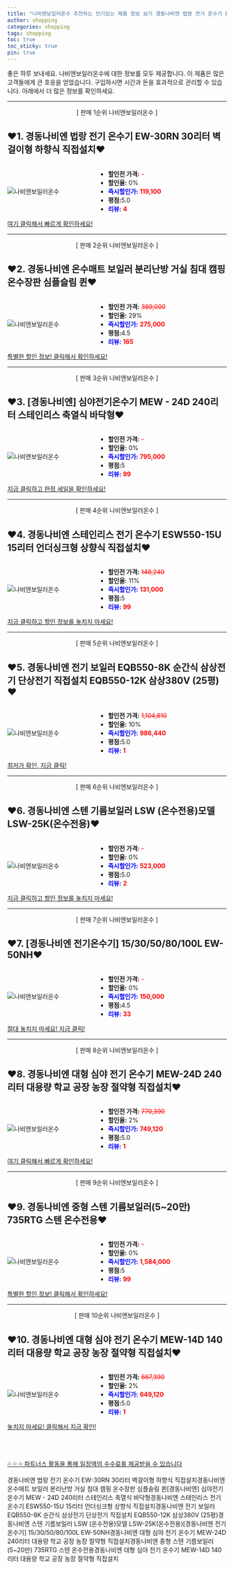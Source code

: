 ```yaml
---
title: "나비엔보일러온수 추천하는 인기있는 제품 정보 보기 경동나비엔 법랑 전기 온수기 EW-30RN"
author: shopping
categories: shopping
tags: shopping
toc: true
toc_sticky: true
pin: true
---
```

좋은 하루 보내세요. 나비엔보일러온수에 대한 정보를 모두 제공합니다. 이 제품은 많은 고객들에게 큰 호응을 얻었습니다. 구입하시면 시간과 돈을 효과적으로 관리할 수 있습니다. 아래에서 더 많은 정보를 확인하세요.

---
<p class="toplist" style="margin: 0 auto; display: block; width: fit-content;">[ 판매 1순위 나비엔보일러온수 ]</p>

<h2><strong>❤️1. 경동나비엔 법랑 전기 온수기 EW-30RN 30리터 벽걸이형 하향식 직접설치❤️</strong></h2>

<div style="display: flex; align-items: center;">
    <div style="flex: 0.4;">
        <img src="https://thumbnail8.coupangcdn.com/thumbnails/remote/230x230ex/image/vendor_inventory/7bf5/b782da7e61f39fc5ace1fcb004117462e3a0aa62cd6e952d5818b7922109.JPG" alt="나비엔보일러온수" style="max-width: 100%;">
    </div>
    <div style="flex: 0.6; margin-left: 10px;">
        <ul>
            <li><strong>할인전 가격:</strong> <del style="color: red;">-</del></li>
            <li><strong>할인율:</strong> 0%</li>
            <li><span style='color:blue'><strong>즉시할인가:</strong></span> <span style='color:red'><strong>119,100</strong></span></li>
            <li><strong>평점:</strong>5.0</li>
            <li><span style='color:blue'><strong>리뷰:</strong></span> <span style='color:red'><strong>4</strong></span></li>
        </ul>
    </div>
</div>
<div class="center">
    <a href="https://William4Davisa.github.io?lptag=AF9450613&subid=githubio&pageKey=6345930968&traceid=V0-153&itemId=13333650442&vendorItemId=87792480228" class="myButton">
        여기 클릭해서 빠르게 확인하세요!
    </a>
</div>


---
<p class="toplist" style="margin: 0 auto; display: block; width: fit-content;">[ 판매 2순위 나비엔보일러온수 ]</p>

<h2><strong>❤️2. 경동나비엔 온수매트 보일러 분리난방 거실 침대 캠핑 온수장판 심플슬림 퀸❤️</strong></h2>

<div style="display: flex; align-items: center;">
    <div style="flex: 0.4;">
        <img src="https://thumbnail8.coupangcdn.com/thumbnails/remote/230x230ex/image/vendor_inventory/612a/6742a13475d56056cefa08b2304ecde785b3be2de196de2df035e7d5642c.jpg" alt="나비엔보일러온수" style="max-width: 100%;">
    </div>
    <div style="flex: 0.6; margin-left: 10px;">
        <ul>
            <li><strong>할인전 가격:</strong> <del style="color: red;">389,000</del></li>
            <li><strong>할인율:</strong> 29%</li>
            <li><span style='color:blue'><strong>즉시할인가:</strong></span> <span style='color:red'><strong>275,000</strong></span></li>
            <li><strong>평점:</strong>4.5</li>
            <li><span style='color:blue'><strong>리뷰:</strong></span> <span style='color:red'><strong>165</strong></span></li>
        </ul>
    </div>
</div>
<div class="center">
    <a href="https://William4Davisa.github.io?lptag=AF9450613&subid=githubio&pageKey=6096074389&traceid=V0-153&itemId=20315922510&vendorItemId=87401515754" class="myButton">
        특별한 할인 정보! 클릭해서 확인하세요!
    </a>
</div>


---
<p class="toplist" style="margin: 0 auto; display: block; width: fit-content;">[ 판매 3순위 나비엔보일러온수 ]</p>

<h2><strong>❤️3. [경동나비엔] 심야전기온수기 MEW - 24D 240리터 스테인리스 축열식 바닥형❤️</strong></h2>

<div style="display: flex; align-items: center;">
    <div style="flex: 0.4;">
        <img src="https://thumbnail7.coupangcdn.com/thumbnails/remote/230x230ex/image/vendor_inventory/181c/fb25441122e4531f79764c1f088a2ec6f4c4be9a9125e773c1a523447ab1.jpg" alt="나비엔보일러온수" style="max-width: 100%;">
    </div>
    <div style="flex: 0.6; margin-left: 10px;">
        <ul>
            <li><strong>할인전 가격:</strong> <del style="color: red;">-</del></li>
            <li><strong>할인율:</strong> 0%</li>
            <li><span style='color:blue'><strong>즉시할인가:</strong></span> <span style='color:red'><strong>795,000</strong></span></li>
            <li><strong>평점:</strong>5</li>
            <li><span style='color:blue'><strong>리뷰:</strong></span> <span style='color:red'><strong>99</strong></span></li>
        </ul>
    </div>
</div>
<div class="center">
    <a href="https://William4Davisa.github.io?lptag=AF9450613&subid=githubio&pageKey=5939007997&traceid=V0-153&itemId=10579742782&vendorItemId=77861196188" class="myButton">
        지금 클릭하고 한정 세일을 확인하세요!
    </a>
</div>


---
<p class="toplist" style="margin: 0 auto; display: block; width: fit-content;">[ 판매 4순위 나비엔보일러온수 ]</p>

<h2><strong>❤️4. 경동나비엔 스테인리스 전기 온수기 ESW550-15U 15리터 언더싱크형 상향식 직접설치❤️</strong></h2>

<div style="display: flex; align-items: center;">
    <div style="flex: 0.4;">
        <img src="https://thumbnail8.coupangcdn.com/thumbnails/remote/230x230ex/image/vendor_inventory/5173/a465475992782be5bab8614476e133533ae81404866c0235681e4c8cd1f2.jpg" alt="나비엔보일러온수" style="max-width: 100%;">
    </div>
    <div style="flex: 0.6; margin-left: 10px;">
        <ul>
            <li><strong>할인전 가격:</strong> <del style="color: red;">148,240</del></li>
            <li><strong>할인율:</strong> 11%</li>
            <li><span style='color:blue'><strong>즉시할인가:</strong></span> <span style='color:red'><strong>131,000</strong></span></li>
            <li><strong>평점:</strong>5</li>
            <li><span style='color:blue'><strong>리뷰:</strong></span> <span style='color:red'><strong>99</strong></span></li>
        </ul>
    </div>
</div>
<div class="center">
    <a href="https://William4Davisa.github.io?lptag=AF9450613&subid=githubio&pageKey=6345930983&traceid=V0-153&itemId=13333650477&vendorItemId=79433279017" class="myButton">
        지금 클릭하고 할인 정보를 놓치지 마세요!
    </a>
</div>


---
<p class="toplist" style="margin: 0 auto; display: block; width: fit-content;">[ 판매 5순위 나비엔보일러온수 ]</p>

<h2><strong>❤️5. 경동나비엔 전기 보일러 EQB550-8K 순간식 삼상전기 단상전기 직접설치 EQB550-12K 삼상380V (25평)❤️</strong></h2>

<div style="display: flex; align-items: center;">
    <div style="flex: 0.4;">
        <img src="https://thumbnail9.coupangcdn.com/thumbnails/remote/230x230ex/image/vendor_inventory/0bc7/b166b8fa8159e108256a8d0ffe440a4fbb636260a538e4769124bee17614.jpg" alt="나비엔보일러온수" style="max-width: 100%;">
    </div>
    <div style="flex: 0.6; margin-left: 10px;">
        <ul>
            <li><strong>할인전 가격:</strong> <del style="color: red;">1,104,810</del></li>
            <li><strong>할인율:</strong> 10%</li>
            <li><span style='color:blue'><strong>즉시할인가:</strong></span> <span style='color:red'><strong>986,440</strong></span></li>
            <li><strong>평점:</strong>5.0</li>
            <li><span style='color:blue'><strong>리뷰:</strong></span> <span style='color:red'><strong>1</strong></span></li>
        </ul>
    </div>
</div>
<div class="center">
    <a href="https://William4Davisa.github.io?lptag=AF9450613&subid=githubio&pageKey=5569483944&traceid=V0-153&itemId=8864399237&vendorItemId=77378269957" class="myButton">
        최저가 확인, 지금 클릭!
    </a>
</div>


---
<p class="toplist" style="margin: 0 auto; display: block; width: fit-content;">[ 판매 6순위 나비엔보일러온수 ]</p>

<h2><strong>❤️6. 경동나비엔 스텐 기름보일러 LSW (온수전용)모델 LSW-25K(온수전용)❤️</strong></h2>

<div style="display: flex; align-items: center;">
    <div style="flex: 0.4;">
        <img src="https://thumbnail6.coupangcdn.com/thumbnails/remote/230x230ex/image/vendor_inventory/85b8/43279d7466d1920348841377c9d2e4d6b556df83ec8796c95228edf2eb30.jpg" alt="나비엔보일러온수" style="max-width: 100%;">
    </div>
    <div style="flex: 0.6; margin-left: 10px;">
        <ul>
            <li><strong>할인전 가격:</strong> <del style="color: red;">-</del></li>
            <li><strong>할인율:</strong> 0%</li>
            <li><span style='color:blue'><strong>즉시할인가:</strong></span> <span style='color:red'><strong>523,000</strong></span></li>
            <li><strong>평점:</strong>5.0</li>
            <li><span style='color:blue'><strong>리뷰:</strong></span> <span style='color:red'><strong>2</strong></span></li>
        </ul>
    </div>
</div>
<div class="center">
    <a href="https://William4Davisa.github.io?lptag=AF9450613&subid=githubio&pageKey=6091453512&traceid=V0-153&itemId=11358593493&vendorItemId=78634943316" class="myButton">
        지금 클릭하고 할인 정보를 놓치지 마세요!
    </a>
</div>


---
<p class="toplist" style="margin: 0 auto; display: block; width: fit-content;">[ 판매 7순위 나비엔보일러온수 ]</p>

<h2><strong>❤️7. [경동나비엔 전기온수기] 15/30/50/80/100L EW-50NH❤️</strong></h2>

<div style="display: flex; align-items: center;">
    <div style="flex: 0.4;">
        <img src="https://thumbnail8.coupangcdn.com/thumbnails/remote/230x230ex/image/vendor_inventory/images/2017/04/13/18/0/ef8ba87c-db59-4dc7-a259-152ffa7a5956.jpg" alt="나비엔보일러온수" style="max-width: 100%;">
    </div>
    <div style="flex: 0.6; margin-left: 10px;">
        <ul>
            <li><strong>할인전 가격:</strong> <del style="color: red;">-</del></li>
            <li><strong>할인율:</strong> 0%</li>
            <li><span style='color:blue'><strong>즉시할인가:</strong></span> <span style='color:red'><strong>150,000</strong></span></li>
            <li><strong>평점:</strong>4.5</li>
            <li><span style='color:blue'><strong>리뷰:</strong></span> <span style='color:red'><strong>33</strong></span></li>
        </ul>
    </div>
</div>
<div class="center">
    <a href="https://William4Davisa.github.io?lptag=AF9450613&subid=githubio&pageKey=6210800805&traceid=V0-153&itemId=12379097375&vendorItemId=3033806685" class="myButton">
        절대 놓치지 마세요! 지금 클릭!
    </a>
</div>


---
<p class="toplist" style="margin: 0 auto; display: block; width: fit-content;">[ 판매 8순위 나비엔보일러온수 ]</p>

<h2><strong>❤️8. 경동나비엔 대형 심야 전기 온수기 MEW-24D 240리터 대용량 학교 공장 농장 절약형 직접설치❤️</strong></h2>

<div style="display: flex; align-items: center;">
    <div style="flex: 0.4;">
        <img src="https://thumbnail6.coupangcdn.com/thumbnails/remote/230x230ex/image/vendor_inventory/b85a/e12cabebd5f4264bd923202a93b71ea52a67ce63c45455fa3c512ccc5c25.jpg" alt="나비엔보일러온수" style="max-width: 100%;">
    </div>
    <div style="flex: 0.6; margin-left: 10px;">
        <ul>
            <li><strong>할인전 가격:</strong> <del style="color: red;">770,390</del></li>
            <li><strong>할인율:</strong> 2%</li>
            <li><span style='color:blue'><strong>즉시할인가:</strong></span> <span style='color:red'><strong>749,120</strong></span></li>
            <li><strong>평점:</strong>5.0</li>
            <li><span style='color:blue'><strong>리뷰:</strong></span> <span style='color:red'><strong>1</strong></span></li>
        </ul>
    </div>
</div>
<div class="center">
    <a href="https://William4Davisa.github.io?lptag=AF9450613&subid=githubio&pageKey=6183885389&traceid=V0-153&itemId=12161140611&vendorItemId=79432564255" class="myButton">
        여기 클릭해서 빠르게 확인하세요!
    </a>
</div>


---
<p class="toplist" style="margin: 0 auto; display: block; width: fit-content;">[ 판매 9순위 나비엔보일러온수 ]</p>

<h2><strong>❤️9. 경동나비엔 중형 스텐 기름보일러(5~20만) 735RTG 스텐 온수전용❤️</strong></h2>

<div style="display: flex; align-items: center;">
    <div style="flex: 0.4;">
        <img src="https://thumbnail7.coupangcdn.com/thumbnails/remote/230x230ex/image/vendor_inventory/2ea3/d039a4b0f300250a248f1ea346ddb16e82c357e826a2c380b1e5af366144.jpg" alt="나비엔보일러온수" style="max-width: 100%;">
    </div>
    <div style="flex: 0.6; margin-left: 10px;">
        <ul>
            <li><strong>할인전 가격:</strong> <del style="color: red;">-</del></li>
            <li><strong>할인율:</strong> 0%</li>
            <li><span style='color:blue'><strong>즉시할인가:</strong></span> <span style='color:red'><strong>1,584,000</strong></span></li>
            <li><strong>평점:</strong>5</li>
            <li><span style='color:blue'><strong>리뷰:</strong></span> <span style='color:red'><strong>99</strong></span></li>
        </ul>
    </div>
</div>
<div class="center">
    <a href="https://William4Davisa.github.io?lptag=AF9450613&subid=githubio&pageKey=7090757260&traceid=V0-153&itemId=17669078578&vendorItemId=84834480448" class="myButton">
        특별한 할인 정보! 클릭해서 확인하세요!
    </a>
</div>


---
<p class="toplist" style="margin: 0 auto; display: block; width: fit-content;">[ 판매 10순위 나비엔보일러온수 ]</p>

<h2><strong>❤️10. 경동나비엔 대형 심야 전기 온수기 MEW-14D 140리터 대용량 학교 공장 농장 절약형 직접설치❤️</strong></h2>

<div style="display: flex; align-items: center;">
    <div style="flex: 0.4;">
        <img src="https://thumbnail6.coupangcdn.com/thumbnails/remote/230x230ex/image/vendor_inventory/b85a/e12cabebd5f4264bd923202a93b71ea52a67ce63c45455fa3c512ccc5c25.jpg" alt="나비엔보일러온수" style="max-width: 100%;">
    </div>
    <div style="flex: 0.6; margin-left: 10px;">
        <ul>
            <li><strong>할인전 가격:</strong> <del style="color: red;">667,390</del></li>
            <li><strong>할인율:</strong> 2%</li>
            <li><span style='color:blue'><strong>즉시할인가:</strong></span> <span style='color:red'><strong>649,120</strong></span></li>
            <li><strong>평점:</strong>5.0</li>
            <li><span style='color:blue'><strong>리뷰:</strong></span> <span style='color:red'><strong>1</strong></span></li>
        </ul>
    </div>
</div>
<div class="center">
    <a href="https://William4Davisa.github.io?lptag=AF9450613&subid=githubio&pageKey=6183886504&traceid=V0-153&itemId=12161148924&vendorItemId=79432572885" class="myButton">
        놓치지 마세요! 클릭해서 지금 확인!
    </a>
</div>

<br><br><br>[💦 💦 💦 파트너스 활동을 통해 일정액의 수수료를 제공받을 수 있습니다](https://link.coupang.com/a/bcpT2c)<br><br>경동나비엔 법랑 전기 온수기 EW-30RN 30리터 벽걸이형 하향식 직접설치경동나비엔 온수매트 보일러 분리난방 거실 침대 캠핑 온수장판 심플슬림 퀸[경동나비엔] 심야전기온수기 MEW - 24D 240리터 스테인리스 축열식 바닥형경동나비엔 스테인리스 전기 온수기 ESW550-15U 15리터 언더싱크형 상향식 직접설치경동나비엔 전기 보일러 EQB550-8K 순간식 삼상전기 단상전기 직접설치 EQB550-12K 삼상380V (25평)경동나비엔 스텐 기름보일러 LSW (온수전용)모델 LSW-25K(온수전용)[경동나비엔 전기온수기] 15/30/50/80/100L EW-50NH경동나비엔 대형 심야 전기 온수기 MEW-24D 240리터 대용량 학교 공장 농장 절약형 직접설치경동나비엔 중형 스텐 기름보일러(5~20만) 735RTG 스텐 온수전용경동나비엔 대형 심야 전기 온수기 MEW-14D 140리터 대용량 학교 공장 농장 절약형 직접설치